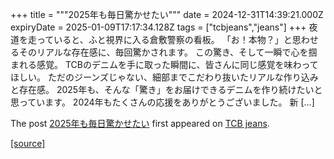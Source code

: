 +++
title = """2025年も毎日驚かせたい"""
date = 2024-12-31T14:39:21.000Z
expiryDate = 2025-01-09T17:17:34.128Z
tags = ["tcbjeans","jeans"]
+++
夜道を走っていると、ふと視界に入る倉敷警察の看板。 「お！本物？」と思わせるそのリアルな存在感に、毎回驚かされます。 この驚き、そして一瞬で心を掴まれる感覚。 TCBのデニムを手に取った瞬間に、皆さんに同じ感覚を味わってほしい。 ただのジーンズじゃない、細部までこだわり抜いたリアルな作り込みと存在感。 2025年も、そんな「驚き」をお届けできるデニムを作り続けたいと思っています。 2024年もたくさんの応援をありがとうございました。 新 \[…\]

The post [2025年も毎日驚かせたい](http://tcbjeans.com/2024/12/31/50595) first appeared on [TCB jeans](http://tcbjeans.com).

[[source]](http://tcbjeans.com/2024/12/31/50595)
